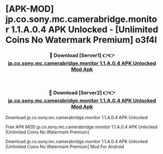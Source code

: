 # [APK-MOD] jp.co.sony.mc.camerabridge.monitor 1.1.A.0.4 APK Unlocked - [Unlimited Coins No Watermark Premium] o3f4l



<div align="center">
<h3>🔴 Download [Server1] 👉👉 <a href="https://momento.my/?title=jp.co.sony.mc.camerabridge.monitor_1.1.A.0.4_APK_Unlocked">jp.co.sony.mc.camerabridge.monitor 1.1.A.0.4 APK Unlocked Mod Apk</a></h3><br>

<h3>🔴 Download [Server2] 👉👉 <a href="https://momento.my/?title=jp.co.sony.mc.camerabridge.monitor_1.1.A.0.4_APK_Unlocked">jp.co.sony.mc.camerabridge.monitor 1.1.A.0.4 APK Unlocked Mod Apk</a></h3>
</div>



Download jp.co.sony.mc.camerabridge.monitor 1.1.A.0.4 APK Unlocked 

Free APK MOD jp.co.sony.mc.camerabridge.monitor 1.1.A.0.4 APK Unlocked [Unlimited Coins No Watermark Premium]

Download jp.co.sony.mc.camerabridge.monitor 1.1.A.0.4 APK Unlocked [Unlimited Coins No Watermark Premium] Mod For Android

